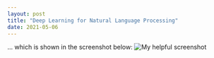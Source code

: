 ```yaml
---
layout: post
title: "Deep Learning for Natural Language Processing"
date: 2021-05-06
---
```


... which is shown in the screenshot below:
![My helpful screenshot](/assets/screenshot.jpg)